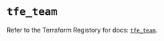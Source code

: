 # `tfe_team`

Refer to the Terraform Registory for docs: [`tfe_team`](https://registry.terraform.io/providers/hashicorp/tfe/0.49.2/docs/resources/team).
